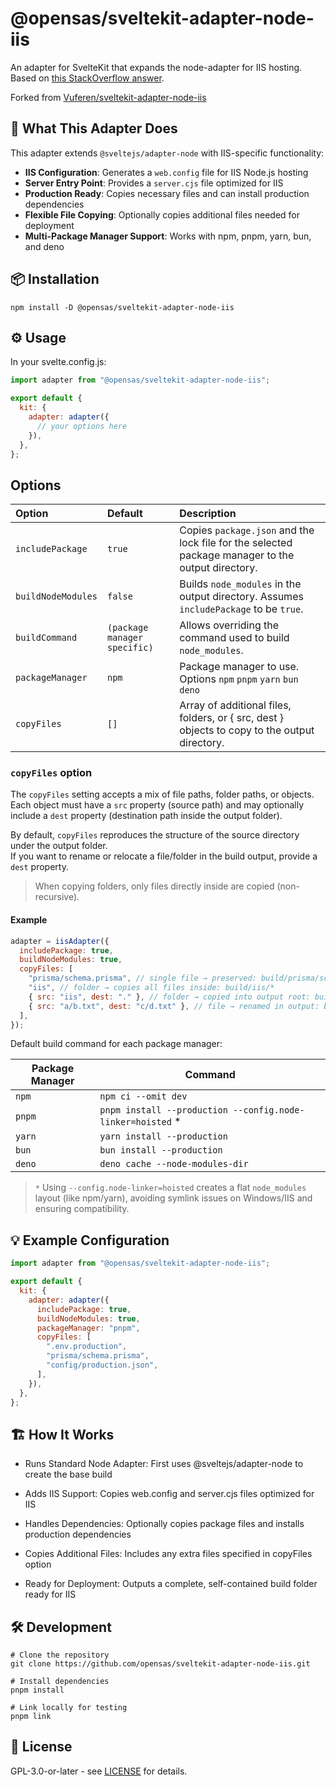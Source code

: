 # @opensas/sveltekit-adapter-node-iis

An adapter for SvelteKit that expands the node-adapter for IIS hosting.
Based on [this StackOverflow answer](https://stackoverflow.com/a/76883862).

Forked from [Vuferen/sveltekit-adapter-node-iis](https://github.com/Vuferen/sveltekit-adapter-node-iis)

## 🚀 What This Adapter Does

This adapter extends `@sveltejs/adapter-node` with IIS-specific functionality:

- **IIS Configuration**: Generates a `web.config` file for IIS Node.js hosting
- **Server Entry Point**: Provides a `server.cjs` file optimized for IIS
- **Production Ready**: Copies necessary files and can install production dependencies
- **Flexible File Copying**: Optionally copies additional files needed for deployment
- **Multi-Package Manager Support**: Works with npm, pnpm, yarn, bun, and deno

## 📦 Installation

```shell
npm install -D @opensas/sveltekit-adapter-node-iis
```

## ⚙️ Usage

In your svelte.config.js:

```js
import adapter from "@opensas/sveltekit-adapter-node-iis";

export default {
  kit: {
    adapter: adapter({
      // your options here
    }),
  },
};
```

## Options

| **Option**         | **Default**                  | **Description**                                                                                   |
| :----------------- | :--------------------------- | :------------------------------------------------------------------------------------------------ |
| `includePackage`   | `true`                       | Copies `package.json` and the lock file for the selected package manager to the output directory. |
| `buildNodeModules` | `false`                      | Builds `node_modules` in the output directory. Assumes `includePackage` to be `true`.             |
| `buildCommand`     | `(package manager specific)` | Allows overriding the command used to build `node_modules`.                                       |
| `packageManager`   | `npm`                        | Package manager to use. Options `npm` `pnpm` `yarn` `bun` `deno`                                  |
| `copyFiles`        | `[]`                         | Array of additional files, folders, or { src, dest } objects to copy to the output directory.     |

### `copyFiles` option

The `copyFiles` setting accepts a mix of file paths, folder paths, or objects.  
Each object must have a `src` property (source path) and may optionally include a `dest` property (destination path inside the output folder).

By default, `copyFiles` reproduces the structure of the source directory under the output folder.  
If you want to rename or relocate a file/folder in the build output, provide a `dest` property.

> When copying folders, only files directly inside are copied (non-recursive).

#### Example

```js
adapter = iisAdapter({
  includePackage: true,
  buildNodeModules: true,
  copyFiles: [
    "prisma/schema.prisma", // single file → preserved: build/prisma/schema.prisma
    "iis", // folder → copies all files inside: build/iis/*
    { src: "iis", dest: "." }, // folder → copied into output root: build/*
    { src: "a/b.txt", dest: "c/d.txt" }, // file → renamed in output: build/c/d.txt
  ],
});
```

Default build command for each package manager:

| **Package Manager** | **Command**                                                 |
| ------------------- | ----------------------------------------------------------- |
| `npm`               | `npm ci --omit dev`                                         |
| `pnpm`              | `pnpm install --production --config.node-linker=hoisted` \* |
| `yarn`              | `yarn install --production`                                 |
| `bun`               | `bun install --production`                                  |
| `deno`              | `deno cache --node-modules-dir`                             |

> `*` Using `--config.node-linker=hoisted` creates a flat `node_modules` layout (like npm/yarn), avoiding symlink issues on Windows/IIS and ensuring compatibility.

## 💡 Example Configuration

```js
import adapter from "@opensas/sveltekit-adapter-node-iis";

export default {
  kit: {
    adapter: adapter({
      includePackage: true,
      buildNodeModules: true,
      packageManager: "pnpm",
      copyFiles: [
        ".env.production",
        "prisma/schema.prisma",
        "config/production.json",
      ],
    }),
  },
};
```

## 🏗️ How It Works

- Runs Standard Node Adapter: First uses @sveltejs/adapter-node to create the base build

- Adds IIS Support: Copies web.config and server.cjs files optimized for IIS

- Handles Dependencies: Optionally copies package files and installs production dependencies

- Copies Additional Files: Includes any extra files specified in copyFiles option

- Ready for Deployment: Outputs a complete, self-contained build folder ready for IIS

## 🛠️ Development

```shell
# Clone the repository
git clone https://github.com/opensas/sveltekit-adapter-node-iis.git

# Install dependencies
pnpm install

# Link locally for testing
pnpm link
```

## 📝 License

GPL-3.0-or-later - see [LICENSE](LICENSE) for details.
